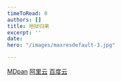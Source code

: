 ```yaml
---
timeToRead: 0
authors: []
title: 地狱归来
excerpt: ''
date: 
hero: "/images/maxresdefault-3.jpg"

---
```

[MDpan](https://mdpan.tk/%E5%9C%B0%E7%8B%B1%E5%BD%92%E6%9D%A5)
[阿里云](https://www.aliyundrive.com/s/oWAwMxhJdJ1)
[百度云](https://pan.baidu.com/s/1RA9d7HMyATQBL5BI8JEZWQ?pwd=pfv5)